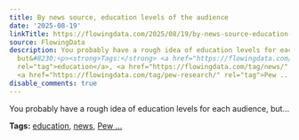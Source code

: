 ```yaml
---
title: By news source, education levels of the audience
date: '2025-08-19'
linkTitle: https://flowingdata.com/2025/08/19/by-news-source-education-levels-of-the-audience/
source: FlowingData
description: You probably have a rough idea of education levels for each audience,
  but&#8230;<p><strong>Tags:</strong> <a href="https://flowingdata.com/tag/education/"
  rel="tag">education</a>, <a href="https://flowingdata.com/tag/news/" rel="tag">news</a>,
  <a href="https://flowingdata.com/tag/pew-research/" rel="tag">Pew ...
disable_comments: true
---
```

You probably have a rough idea of education levels for each audience, but&#8230;<p><strong>Tags:</strong> <a href="https://flowingdata.com/tag/education/" rel="tag">education</a>, <a href="https://flowingdata.com/tag/news/" rel="tag">news</a>, <a href="https://flowingdata.com/tag/pew-research/" rel="tag">Pew ...